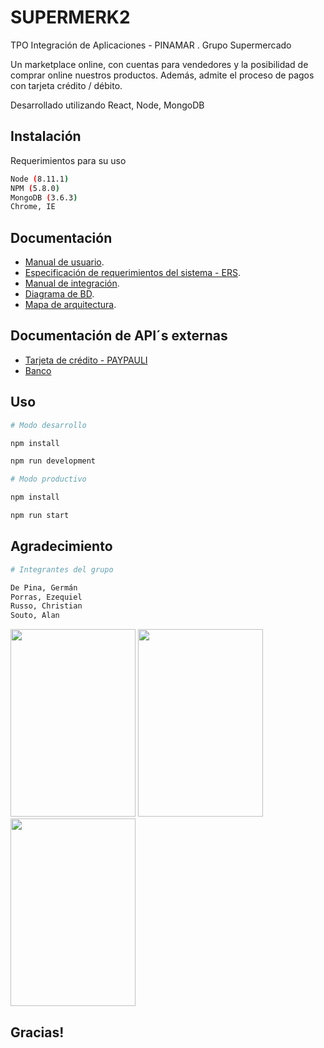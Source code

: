 # SUPERMERK2

TPO Integración de Aplicaciones - PINAMAR . Grupo Supermercado

Un marketplace online, con cuentas para vendedores y la posibilidad de comprar online nuestros productos. Además, admite el proceso de pagos con tarjeta crédito / débito. 

Desarrollado utilizando React, Node, MongoDB

## Instalación


Requerimientos para su uso
```bash
Node (8.11.1)
NPM (5.8.0)
MongoDB (3.6.3)
Chrome, IE 
```

## Documentación

- [Manual de usuario](https://docs.google.com/document/d/1SGXizcbZat9voJW7ieSECvNRpl_X-SaPPtZhhoC_Zrg/edit?usp=sharing
).
- [Especificación de requerimientos del sistema - ERS](https://docs.google.com/document/d/1E2hdFEvkaLxDvbsZ04jTux8xjZowxp6JIAxUtfx0HNU/edit?usp=sharing
).
- [Manual de integración](https://docs.google.com/document/d/19esJclaRjD5fgAuY661NhoxKk9cQrTuuwoePSd0ITG0/edit?usp=sharing
).
- [Diagrama de BD](https://docs.google.com/presentation/d/1pO5lXy12fLpZ0NR7Q2ONpVmgBOfhGuaYeQDZPx7m9D8/edit?usp=sharing
).
- [Mapa de arquitectura](https://drive.google.com/open?id=1u7gq8nTfRZhlyn6VlL4znGXYUbemZaW1
).

## Documentación de API´s externas

- [Tarjeta de crédito - PAYPAULI](http://cor.to/PayPauliAPI)
- [Banco](https://bank-back.herokuapp.com/swagger-ui.html#/)


## Uso

```python
# Modo desarrollo

npm install

npm run development 
```

```python
# Modo productivo

npm install

npm run start
```



## Agradecimiento
```python
# Integrantes del grupo

De Pina, Germán
Porras, Ezequiel
Russo, Christian
Souto, Alan
```
<img src="https://media.giphy.com/media/LMbPXcBRjiv6znPo6m/giphy.gif" width="200" height="300">  <img src="https://media.giphy.com/media/el7TaEmdWWfiNpZER3/giphy.gif" width="200" height="300">  <img src="https://media.giphy.com/media/Ifh0A4V4HZooqVVe9b/giphy.gif" width="200" height="300">


## Gracias!
